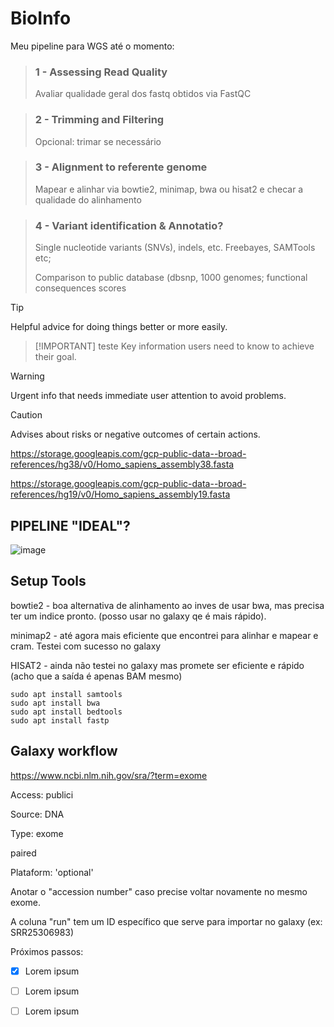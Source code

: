 # BioInfo

Meu pipeline para WGS até o momento:

> ### 1 - Assessing Read Quality
> Avaliar qualidade geral dos fastq obtidos via FastQC

> ### 2 - Trimming and Filtering
> Opcional: trimar se necessário

> ### 3 - Alignment to referente genome
> Mapear e alinhar via bowtie2, minimap, bwa ou hisat2 e checar a qualidade do alinhamento

> ### 4 - Variant identification & Annotatio?
> Single nucleotide variants (SNVs), indels, etc. Freebayes, SAMTools etc;
>
> Comparison to public database (dbsnp, 1000 genomes; functional consequences scores


> [!TIP]
> Helpful advice for doing things better or more easily.

> [!IMPORTANT] teste
> Key information users need to know to achieve their goal.

> [!WARNING]
> Urgent info that needs immediate user attention to avoid problems.

> [!CAUTION]
> Advises about risks or negative outcomes of certain actions.


https://storage.googleapis.com/gcp-public-data--broad-references/hg38/v0/Homo_sapiens_assembly38.fasta

https://storage.googleapis.com/gcp-public-data--broad-references/hg19/v0/Homo_sapiens_assembly19.fasta 


## PIPELINE "IDEAL"?

![image](https://github.com/vergani/BioInfo/assets/35334365/828623b2-cd79-4064-89e9-3bd3fd9fb0f7)



## Setup Tools

bowtie2 - boa alternativa de alinhamento ao inves de usar bwa, mas precisa ter um indice pronto. (posso usar no galaxy qe é mais rápido).

minimap2 - até agora mais eficiente que encontrei para alinhar e mapear e cram. Testei com sucesso no galaxy

HISAT2 - ainda não testei no galaxy mas promete ser eficiente e rápido (acho que a saída é apenas BAM mesmo)

    sudo apt install samtools
    sudo apt install bwa
    sudo apt install bedtools
    sudo apt install fastp 


## Galaxy workflow

https://www.ncbi.nlm.nih.gov/sra/?term=exome

Access: publici

Source: DNA

Type: exome

paired

Plataform: 'optional'

Anotar o "accession number" caso precise voltar novamente no mesmo exome.

A coluna "run" tem um ID específico que serve para importar no galaxy (ex: SRR25306983)


Próximos passos:
- [x] Lorem ipsum
- [ ] Lorem ipsum
- [ ] Lorem ipsum


